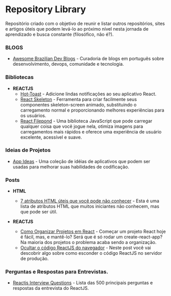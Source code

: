 # Repository Library

Repositório criado com o objetivo de reunir e listar outros repositórios, sites e artigos úteis que podem levá-lo ao próximo nível nesta jornada de aprendizado e busca constante (filosófico, não é?).


### BLOGS

- [Awesome Brazilian Dev Blogs](https://github.com/Wmitrut/awesome-brazilian-devblogs)  - Curadoria de blogs em português sobre desenvolvimento, devops, comunidade e tecnologia.


### Bibliotecas 

- **REACTJS**
  - [Hot-Toast](https://github.com/timolins/react-hot-toast) - Adicione lindas notificações ao seu aplicativo React.
  - [React Skeleton](https://skeletonreact.com/) - Ferramenta para criar facilmente seus componentes skeleton-screen animado, substituindo o carregamento normal e proporcionando melhores experiências para os usuários.
  - [React Filepond](https://pqina.nl/filepond/) - Uma biblioteca JavaScript que pode carregar qualquer coisa que você jogue nela, otimiza imagens para carregamentos mais rápidos e oferece uma experiência de usuário excelente, acessível e suave.


### Ideias de Projetos

- [App Ideas](https://github.com/florinpop17/app-ideas) -  Uma coleção de idéias de aplicativos que podem ser usadas para melhorar suas habilidades de codificação.


### Posts

- **HTML**
  - [7 atributos HTML úteis que você pode não conhecer](https://dev.to/simonpaix/7-useful-html-attributes-you-may-not-know-7mn) - Esta é uma lista de atributos HTML que muitos iniciantes não conhecem, mas que pode ser útil. 

- **REACTJS**
  - [Como Organizar Projetos em React](https://blog.matheuscastiglioni.com.br/como-organizar-projetos-em-react/) - Começar um projeto React hoje é fácil, mas, e mantê-lo? Será que é só rodar um create-react-app? Na maioria dos projetos o problema acaba sendo a organização.
  - [Ocultar o código ReactJS do navegador](https://capscode.hashnode.dev/hide-reactjs-code-from-browser) - Neste post você vai descobrir algo sobre como esconder o código ReactJS no servidor de produção.

### Perguntas e Respostas para Entrevistas.

- [Reactjs Interview Questions](https://github.com/sudheerj/reactjs-interview-questions) - Lista das 500 principais perguntas e respostas da entrevista do ReactJS.
